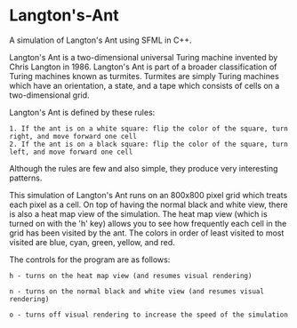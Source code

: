 # Langton's-Ant
A simulation of Langton's Ant using SFML in C++.

Langton's Ant is a two-dimensional universal Turing machine invented by Chris Langton in 1986. Langton's Ant is part of a broader classification of Turing machines known as turmites. Turmites are simply Turing machines which have an orientation, a state, and a tape which consists of cells on a two-dimensional grid.

Langton's Ant is defined by these rules:

	1. If the ant is on a white square: flip the color of the square, turn right, and move forward one cell
	2. If the ant is on a black square: flip the color of the square, turn left, and move forward one cell
  
Although the rules are few and also simple, they produce very interesting patterns.

This simulation of Langton's Ant runs on an 800x800 pixel grid which treats each pixel as a cell. On top of having the normal black and white view, there is also a heat map view of the simulation. The heat map view (which is turned on with the 'h' key) allows you to see how frequently each cell in the grid has been visited by the ant. The colors in order of least visited to most visited are blue, cyan, green, yellow, and red.

The controls for the program are as follows:

	h - turns on the heat map view (and resumes visual rendering)
  
	n - turns on the normal black and white view (and resumes visual rendering)
  
	o - turns off visual rendering to increase the speed of the simulation
